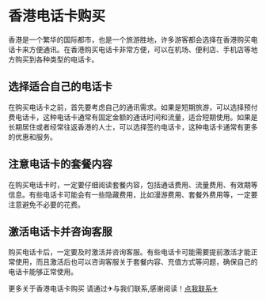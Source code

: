 # 香港电话卡购买

香港是一个繁华的国际都市，也是一个旅游胜地，许多游客都会选择在香港购买电话卡来方便通讯。在香港购买电话卡非常方便，可以在机场、便利店、手机店等地方购买到各种类型的电话卡。

## 选择适合自己的电话卡

在购买电话卡之前，首先要考虑自己的通讯需求。如果是短期旅游，可以选择预付费电话卡，这种电话卡通常有固定金额的通话时间和流量，适合短期使用。如果是长期居住或者经常往返香港的人士，可以选择签约电话卡，这种电话卡通常有更多的优惠和服务。

## 注意电话卡的套餐内容

在购买电话卡时，一定要仔细阅读套餐内容，包括通话费用、流量费用、有效期等信息。有些电话卡可能会有一些隐藏费用，比如漫游费用、套餐外费用等，一定要注意避免不必要的花费。

## 激活电话卡并咨询客服

购买电话卡后，一定要及时激活并咨询客服。有些电话卡可能需要提前激活才能正常使用，而且激活后也可以咨询客服关于套餐内容、充值方式等问题，确保自己的电话卡能够正常使用。

更多关于香港电话卡购买 请通过✈与我们联系,感谢阅读！[点我联系✈](https://go.G208.com)